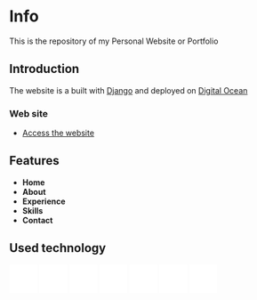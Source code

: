# Info
This is the repository of my Personal Website or Portfolio


## Introduction

The website is a built with [Django](https://www.djangoproject.com/) and deployed on [Digital Ocean](https://www.digitalocean.com/)


### Web site

- [Access the website](https://diegoosvaldo.me/)


## Features

- __Home__
- __About__
- __Experience__
- __Skills__
- __Contact__


## Used technology

[<img src="app/static/app/img/icons/python-2.png" alt="Python" width="50"/>](https://www.python.org/) [<img src="app/static/app/img/icons/dj.png" alt="Django" width="50"/>](https://www.djangoproject.com/) [<img src="app/static/app/img/icons/html.png" alt="HTML 5" width="50"/>](https://html.spec.whatwg.org/) [<img src="app/static/app/img/icons/css3-2.png" alt="CSS 3" width="50"/>](https://www.w3schools.com/css/) [<img src="app/static/app/img/icons/js2.png" alt="JavaScript" width="50"/>](https://www.javascript.com/) [<img src="app/static/app/img/icons/github.png" alt="GitHub" width="50"/>](https://github.com/) [<img src="app/static/app/img/icons/digital-ocean.png" alt="Digital Ocean" width="50"/>](https://www.digitalocean.com/)

